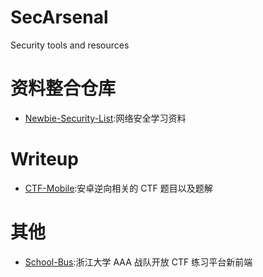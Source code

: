 # SecArsenal

Security tools and resources

# 资料整合仓库

- [Newbie-Security-List](https://github.com/findneo/Newbie-Security-List):网络安全学习资料

# Writeup

- [CTF-Mobile](https://github.com/wnagzihxa1n/CTF-Mobile):安卓逆向相关的 CTF 题目以及题解

# 其他

- [School-Bus](https://github.com/Deturium/School-Bus):浙江大学 AAA 战队开放 CTF 练习平台新前端
